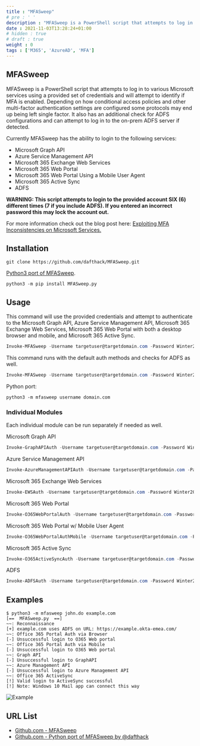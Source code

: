 ```yaml
---
title : "MFASweep"
# pre : ' '
description : "MFASweep is a PowerShell script that attempts to log in to various Microsoft services using a provided set of credentials and will attempt to identify if MFA is enabled."
date : 2021-11-03T13:28:24+01:00
# hidden : true
# draft : true
weight : 0
tags : ['M365', 'AzureAD', 'MFA']
---
```


## MFASweep

MFASweep is a PowerShell script that attempts to log in to various Microsoft services using a provided set of credentials and will attempt to identify if MFA is enabled. Depending on how conditional access policies and other multi-factor authentication settings are configured some protocols may end up being left single factor. It also has an additional check for ADFS configurations and can attempt to log in to the on-prem ADFS server if detected.

Currently MFASweep has the ability to login to the following services:

- Microsoft Graph API
- Azure Service Management API
- Microsoft 365 Exchange Web Services
- Microsoft 365 Web Portal
- Microsoft 365 Web Portal Using a Mobile User Agent
- Microsoft 365 Active Sync
- ADFS

**WARNING: This script attempts to login to the provided account SIX (6) different times (7 if you include ADFS). If you entered an incorrect password this may lock the account out.**

For more information check out the blog post here: [Exploiting MFA Inconsistencies on Microsoft Services.](https://www.blackhillsinfosec.com/exploiting-mfa-inconsistencies-on-microsoft-services/)

## Installation

```plain
git clone https://github.com/dafthack/MFASweep.git
```

[Python3 port of MFASweep](https://github.com/CasperGN/MFASweep.py).

```plain
python3 -m pip install MFASweep.py
```

## Usage

This command will use the provided credentials and attempt to authenticate to the Microsoft Graph API, Azure Service Management API, Microsoft 365 Exchange Web Services, Microsoft 365 Web Portal with both a desktop browser and mobile, and Microsoft 365 Active Sync.

```PowerShell
Invoke-MFASweep -Username targetuser@targetdomain.com -Password Winter2020 
```

This command runs with the default auth methods and checks for ADFS as well.

```PowerShell
Invoke-MFASweep -Username targetuser@targetdomain.com -Password Winter2020 -Recon -IncludeADFS
```

Python port:

```plain
python3 -m mfasweep username domain.com
```

### Individual Modules

Each individual module can be run separately if needed as well.

Microsoft Graph API

```PowerShell
Invoke-GraphAPIAuth -Username targetuser@targetdomain.com -Password Winter2020 
```

Azure Service Management API

```PowerShell
Invoke-AzureManagementAPIAuth -Username targetuser@targetdomain.com -Password Winter2020 
```

Microsoft 365 Exchange Web Services

```PowerShell
Invoke-EWSAuth -Username targetuser@targetdomain.com -Password Winter2020 
```

Microsoft 365 Web Portal

```PowerShell
Invoke-O365WebPortalAuth -Username targetuser@targetdomain.com -Password Winter2020 
```

Microsoft 365 Web Portal w/ Mobile User Agent

```PowerShell
Invoke-O365WebPortalAuthMobile -Username targetuser@targetdomain.com -Password Winter2020 
```

Microsoft 365 Active Sync

```PowerShell
Invoke-O365ActiveSyncAuth -Username targetuser@targetdomain.com -Password Winter2020 
```

ADFS

```PowerShell
Invoke-ADFSAuth -Username targetuser@targetdomain.com -Password Winter2020 
```

## Examples

```plain
$ python3 -m mfasweep john.do example.com
[==  MFASweep.py  ==]
~~: Reconnaissance
[+] example.com uses ADFS on URL: https://example.okta-emea.com/
~~: Office 365 Portal Auth via Browser
[-] Unsuccessful login to O365 Web portal
~~: Office 365 Portal Auth via Mobile
[-] Unsuccessful login to O365 Web portal
~~: Graph API
[-] Unsuccessful login to GraphAPI
~~: Azure Management API
[-] Unsuccessful login to Azure Management API
~~: Office 365 ActiveSync
[!] Valid login to ActiveSync successful
[!] Note: Windows 10 Mail app can connect this way
```

![Example](images/example1.jpg)

## URL List

- [Github.com - MFASweep](https://github.com/dafthack/MFASweep)
- [Github.com - Python port of MFASweep by @dafthack](https://github.com/CasperGN/MFASweep.py)
